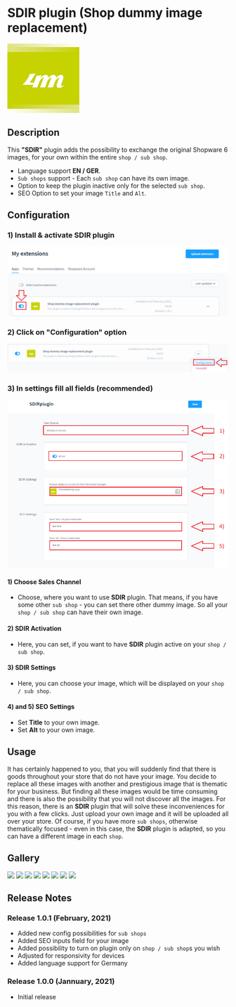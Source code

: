# SDIR plugin (Shop dummy image replacement)

![header image](https://github.com/4mDeveloper/Plugins-documentation/blob/main/SDIR%20plugin/SDIR%20images%20for%20documentation/4m-media-logo.png?raw=true)

## Description

This <strong>"SDIR"</strong> plugin adds the possibility to exchange the original Shopware 6 images, for your own within the entire `shop / sub shop`.

* Language support <strong>EN / GER</strong>.
* `Sub shops` support - Each `sub shop` can have its own image.
* Option to keep the plugin inactive only for the selected `sub shop`.
* SEO Option to set your image `Title` and `Alt`.

## Configuration

### 1) Install & activate SDIR plugin 

![header image](https://github.com/4mDeveloper/Plugins-documentation/blob/main/SDIR%20plugin/SDIR%20images%20for%20documentation/00-Plugin-SDIR-Activation.png?raw=true)

### 2) Click on "Configuration" option 

![header image](https://github.com/4mDeveloper/Plugins-documentation/blob/main/SDIR%20plugin/SDIR%20images%20for%20documentation/01-Plugin-SDIR-Configuration.png?raw=true)

### 3) In settings fill all fields (recommended)

![header image](https://github.com/4mDeveloper/Plugins-documentation/blob/main/SDIR%20plugin/SDIR%20images%20for%20documentation/02-Plugin-SDIR-Configuration-Settings.png?raw=true)

#### 1) Choose <strong>Sales Channel</strong>
* Choose, where you want to use <strong>SDIR</strong> plugin. That means, if you have some other `sub shop` - you can set there other dummy image. So all your `shop / sub shop` can have their own image. 

#### 2) <strong>SDIR Activation</strong>
* Here, you can set, if you want to have <strong>SDIR</strong> plugin active on your `shop / sub shop`.

#### 3) <strong>SDIR Settings</strong>
* Here, you can choose your image, which will be displayed on your `shop / sub shop`.

#### 4) and 5) <strong>SEO Settings</strong>
* Set <strong>Title</strong> to your own image.
* Set <strong>Alt</strong> to your own image.


<!--dummy text [dummy](../dummy.md). + images -->
## Usage

It has certainly happened to you, that you will suddenly find that there is goods throughout your store that do not have your image.
You decide to replace all these images with another and prestigious image that is thematic for your business. But finding all these images would be time consuming and there is also the possibility that you will not discover all the images. For this reason, there is an <strong>SDIR</strong> plugin that will solve these inconveniences for you with a few clicks. Just upload your own image and it will be uploaded all over your store. Of course, if you have more `sub shops`, otherwise thematically focused - even in this case, the <strong>SDIR</strong> plugin is adapted, so you can have a different image in each `shop`.


## Gallery
<!-- https://felixhayashi.github.io/ReadmeGalleryCreatorForGitHub/ -->

<img src="https://user-images.githubusercontent.com/99150908/153193025-1dc7f30b-4f22-4685-ab3f-3a36b9f02956.png" width="23%"></img> <img src="https://user-images.githubusercontent.com/99150908/153193027-f583dfdf-3302-4961-8eb4-24ba71ec7a6a.png" width="23%"></img> <img src="https://user-images.githubusercontent.com/99150908/153193029-a9cb673d-beaf-4d0c-90d2-95085af0a6b7.png" width="23%"></img> <img src="https://user-images.githubusercontent.com/99150908/153193030-e7e8f30f-728a-4dc2-9838-d5e308378917.png" width="23%"></img> <img src="https://user-images.githubusercontent.com/99150908/153193031-5772ee84-f4a1-445f-bc61-16ace24bb5cb.png" width="23%"></img> <img src="https://user-images.githubusercontent.com/99150908/153193033-7bb0f200-0b98-44d5-ab20-0277658b0612.png" width="23%"></img> <img src="https://user-images.githubusercontent.com/99150908/153193035-6f4e5d6c-7e08-4016-b134-66a501877a56.png" width="23%"></img> <img src="https://user-images.githubusercontent.com/99150908/153193020-1c54ac07-ddfc-463b-8c76-01afc40078fb.png" width="23%"></img> 


## Release Notes

### Release 1.0.1 (February, 2021)
* Added new config possibilities for `sub shops`
* Added SEO inputs field for your image
* Added possibility to turn on plugin only on `shop / sub shop`s you wish
* Adjusted for responsivity for devices
* Added language support for Germany

### Release 1.0.0 (Jannuary, 2021)
* Initial release
